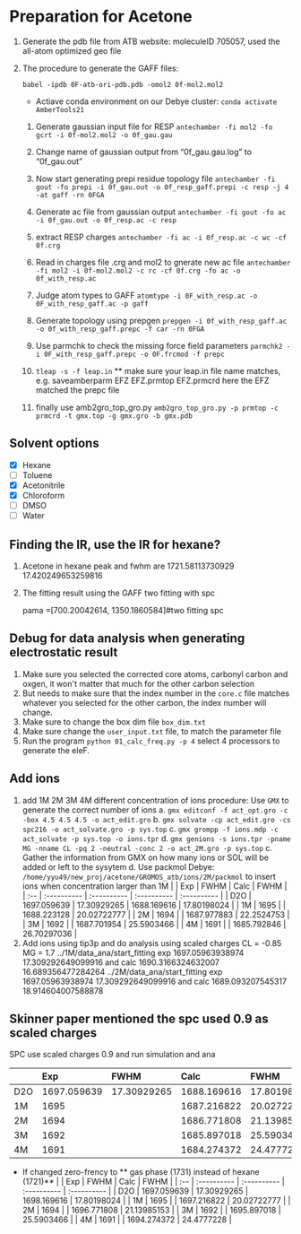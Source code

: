 # Preparation for Acetone
1. Generate the pdb file from ATB website: moleculeID 705057, used the all-atom optimized geo file
2. The procedure to generate the GAFF files:

      `babel -ipdb 0F-atb-ori-pdb.pdb -omol2 0f-mol2.mol2`
   - Actiave conda environment on our Debye cluster:
      `conda activate AmberTools21`

   1. Generate gaussian input file for RESP
      `antechamber -fi mol2 -fo gcrt -i 0f-mol2.mol2 -o 0f_gau.gau`
   2. Change name of gaussian output from “0f_gau.gau.log” to
      “0f_gau.out”
   3. Now start generating prepi residue topology file
      `antechamber -fi gout -fo prepi -i 0f_gau.out -o 0f_resp_gaff.prepi -c resp -j 4 -at gaff -rn 0FGA`
   4. Generate ac file from gaussian output
      `antechamber -fi gout -fo ac -i 0f_gau.out -o 0f_resp.ac -c resp`
   5. extract RESP charges
      `antechamber -fi ac -i 0f_resp.ac -c wc -cf 0f.crg`
   6. Read in charges file .crg and mol2 to gnerate new ac file
      `antechamber -fi mol2 -i 0f-mol2.mol2 -c rc -cf 0f.crg -fo ac -o 0f_with_resp.ac`
   7. Judge atom types to GAFF
      `atomtype -i 0F_with_resp.ac -o 0F_with_resp_gaff.ac -p gaff`

   8. Generate topology using prepgen
      `prepgen -i 0f_with_resp_gaff.ac -o 0f_with_resp_gaff.prepc -f car -rn 0FGA`
   9.  Use parmchk to check the missing force field parameters
      `parmchk2 -i 0F_with_resp_gaff.prepc -o 0F.frcmod -f prepc`
   10. `tleap -s -f leap.in`
    ** make sure your leap.in file name matches, e.g. saveamberparm EFZ EFZ.prmtop EFZ.prmcrd
    here the EFZ matched the prepc file
   11. finally use  amb2gro_top_gro.py
      `amb2gro_top_gro.py -p prmtop -c prmcrd -t gmx.top -g gmx.gro -b gmx.pdb`

## Solvent options
- [x]  Hexane
- [ ] Toluene
- [x] Acetonitrile
- [x] Chloroform
- [ ] DMSO
- [ ] Water

## Finding the IR, use the IR for hexane?
1. Acetone in hexane peak and fwhm are  1721.58113730929 17.420249653259816
2. The fitting result using the GAFF two fitting with spc

   pama =[700.20042614, 1350.1860584]#two fitting spc

## Debug for data analysis when generating electrostatic result
1. Make sure you selected the corrected core atoms, carbonyl carbon and oxgen, it won't matter that much for the other carbon selection
2. But needs to make sure that the index number in the `core.c` file matches whatever you selected for the other carbon, the index number will change.
3. Make sure to change the box dim file `box_dim.txt`
4. Make sure change the `user_input.txt` file, to match the parameter file
5. Run the program `python 01_calc_freq.py -p 4` select 4 processors to generate the eleF.

## Add ions
1. add 1M 2M 3M 4M different concentration of ions
   procedure: Use `GMX` to generate the correct number of ions
   a. `gmx editconf -f act_opt.gro -c -box 4.5 4.5 4.5 -o act_edit.gro`
   b. `gmx solvate -cp act_edit.gro -cs spc216 -o act_solvate.gro -p sys.top`
   c. `gmx grompp -f ions.mdp -c act_solvate -p sys.top -o ions.tpr`
   d. `gmx genions -s ions.tpr -pname MG -nname CL -pq 2 -neutral -conc 2 -o act_2M.gro -p sys.top`
   c. Gather the information from GMX on how many ions or SOL will be added or left to the sysytem
   d. Use packmol Debye: `/home/yyu49/new_proj/acetone/GROMOS_atb/ions/2M/packmol` to insert ions when concentration larger than 1M
 |     | Exp         | FWHM        | Calc        | FWHM        |
| :-- | :---------- | :---------- | :---------- | :---------- |
| D2O | 1697.059639 | 17.30929265 | 1688.169616 | 17.80198024 |
| 1M  | 1695        |             | 1688.223128 | 20.02722777 |
| 2M  | 1694        |             | 1687.977883 | 22.2524753  |
| 3M  | 1692        |             | 1687.701954 | 25.5903466  |
| 4M  | 1691        |             | 1685.792846 | 26.70297036 |
2. Add ions using tip3p and do analysis using scaled charges
  CL = -0.85
  MG = 1.7
  ../1M/data_ana/start_fitting exp 1697.05963938974 17.309292649099916 and calc 1690.3166324632007 16.689356477284264
../2M/data_ana/start_fitting exp 1697.05963938974 17.309292649099916 and calc 1689.093207545317 18.914604007588878

## Skinner paper mentioned the spc used 0.9 as scaled charges

SPC use scaled charges 0.9 and run simulation and ana

|     | Exp         | FWHM        | Calc        | FWHM        |
| :-- | :---------- | :---------- | :---------- | :---------- |
| D2O | 1697.059639 | 17.30929265 | 1688.169616 | 17.80198024 |
| 1M  | 1695        |             | 1687.216822 | 20.02722777 |
| 2M  | 1694        |             | 1686.771808 | 21.13985153  |
| 3M  | 1692        |             | 1685.897018 | 25.5903466  |
| 4M  | 1691        |             | 1684.274372 | 24.4777228 |

* If changed zero-frency to ** gas phase (1731) instead of hexane (1721)**
  |     | Exp         | FWHM        | Calc        | FWHM        |
| :-- | :---------- | :---------- | :---------- | :---------- |
| D2O | 1697.059639 | 17.30929265 | 1698.169616 | 17.80198024 |
| 1M  | 1695        |             | 1697.216822 | 20.02722777 |
| 2M  | 1694        |             | 1696.771808 | 21.13985153  |
| 3M  | 1692        |             | 1695.897018 | 25.5903466  |
| 4M  | 1691        |             | 1694.274372 | 24.4777228 |